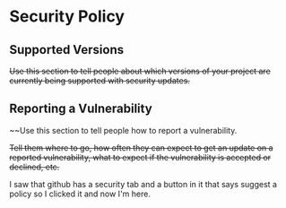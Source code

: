 # Security Policy

## Supported Versions

~~Use this section to tell people about which versions of your project are
currently being supported with security updates.~~

## Reporting a Vulnerability

~~Use this section to tell people how to report a vulnerability.

~~Tell them where to go, how often they can expect to get an update on a
reported vulnerability, what to expect if the vulnerability is accepted or
declined, etc.~~

I saw that github has a security tab and a button in it that says suggest a policy so I clicked it and now I'm here.
